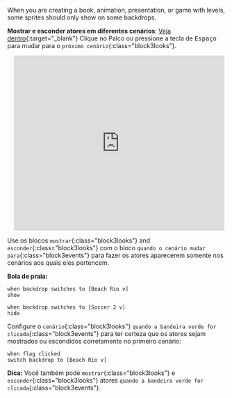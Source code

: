 When you are creating a book, animation, presentation, or game with levels, some sprites should only show on some backdrops.

**Mostrar e esconder atores em diferentes cenários**: [Veja dentro](https://scratch.mit.edu/projects/499876704/editor){:target="_blank"}
Clique no Palco ou pressione a tecla de <kbd>Espaço</kbd> para mudar para o `próximo cenário`{:class="block3looks"}.
<div class="scratch-preview" style="margin-left: 15px;">
  <iframe allowtransparency="true" width="485" height="402" src="https://scratch.mit.edu/projects/embed/499876704/?autostart=false" frameborder="0"></iframe>
</div>

Use os blocos `mostrar`{:class="block3looks"} and `esconder`{:class="block3looks"} com o bloco `quando o cenário mudar para`{:class="block3events"} para fazer os atores aparecerem somente nos cenários aos quais eles pertencem.

**Bola de praia:**
```blocks3
when backdrop switches to [Beach Rio v]
show

when backdrop switches to [Soccer 2 v]
hide
```

Configure o `cenário`{:class="block3looks"} `quando a bandeira verde for clicada`{:class="block3events"} para ter certeza que os atores sejam mostrados ou escondidos corretamente no primeiro cenário:

```blocks3
when flag clicked
switch backdrop to [Beach Rio v]
```

**Dica:** Você também pode `mostrar`{:class="block3looks"} e `esconder`{:class="block3looks"} atores `quando a bandeira verde for clicada`{:class="block3events"}.
